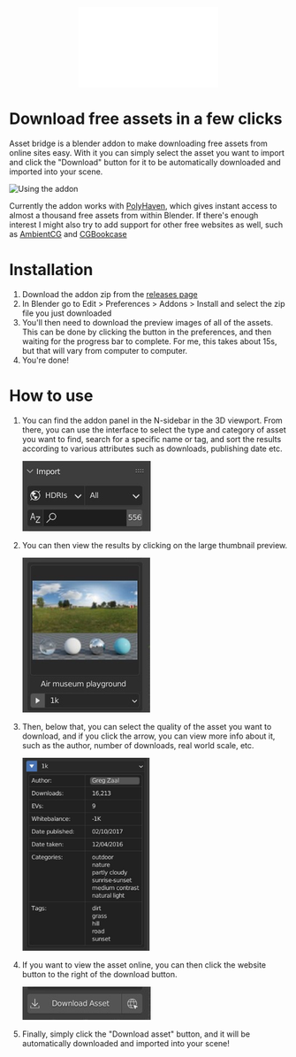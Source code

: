 
<!-- <img src="images/asset_bridge_logo.png" width=150> -->
<!-- width=150 -->
<img src="images/asset_bridge_logo2.png"
style="display: block; 
    margin-left: auto;
    margin-right: auto;
    width: 50%;">
<!-- <br> -->
# Download free assets in a few clicks
Asset bridge is a blender addon to make downloading free assets from online sites easy. With it you can simply select the asset you want to import and click the "Download" button for it to be automatically downloaded and imported into your scene.


![Using the addon](https://thumbs.gfycat.com/MiniatureMeatyGoa-size_restricted.gif)

Currently the addon works with [PolyHaven](https://polyhaven.com), which gives instant access to almost a thousand free assets from within Blender. If there's enough interest I might also try to add support for other free websites as well, such as [AmbientCG](https://ambientcg.com/) and [CGBookcase](https://www.cgbookcase.com/)

# Installation

1. Download the addon zip from the [releases page](https://github.com/strike-digital/asset_bridge/releases/latest)
1. In Blender go to Edit > Preferences > Addons > Install and select the zip file you just downloaded
1. You'll then need to download the preview images of all of the assets. This can be done by clicking the button in the preferences, and then waiting for the progress bar to complete. For me, this takes about 15s, but that will vary from computer to computer.
1. You're done!

# How to use

1. You can find the addon panel in the N-sidebar in the 3D viewport.
From there, you can use the interface to select the type and category of asset you want to find, search for a specific name or tag, and sort the results according to various attributes such as downloads, publishing date etc.

    ![The categories and search bar](images/ui_top.jpg)


2. You can then view the results by clicking on the large thumbnail preview.

    ![The asset and quality picker](images/ui_middle.jpg)
3. Then, below that, you can select the quality of the asset you want to download, and if you click the arrow, you can view more info about it, such as the author, number of downloads, real world scale, etc.

    <img src="images/ui_info.jpg" width=230 alt="The info section">

4. If you want to view the asset online, you can then click the website button to the right of the download button.

    ![The main addon UI](images/ui_bottom.jpg)

5. Finally, simply click the "Download asset" button, and it will be automatically downloaded and imported into your scene!

